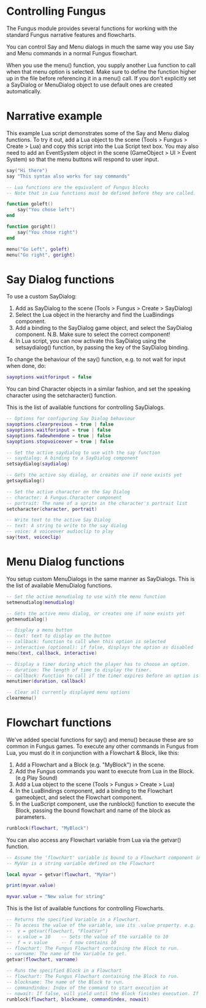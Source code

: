 # Controlling Fungus

The Fungus module provides several functions for working with the standard Fungus narrative features and flowcharts.

You can control Say and Menu dialogs in much the same way you use Say and Menu commands in a normal Fungus flowchart. 

When you use the menu() function, you supply another Lua function to call when that menu option is selected. Make sure to define the function higher up in the file before referencing it in a menu() call. If you don't explicitly set a SayDialog or MenuDialog object to use default ones are created automatically.

# Narrative example

This example Lua script demonstrates some of the Say and Menu dialog functions. To try it out, add a Lua object to the scene (Tools > Fungus > Create > Lua) and copy this script into the Lua Script text box. You may also need to add an EventSystem object in the scene (GameObject > UI > Event System) so that the menu buttons will respond to user input.

```lua
say("Hi there")
say "This syntax also works for say commands"

-- Lua functions are the equivalent of Fungus blocks
-- Note that in Lua functions must be defined before they are called.

function goleft()
	say("You chose left")
end

function goright()
	say("You chose right")
end

menu("Go Left", goleft)
menu("Go right", goright)
```

# Say Dialog functions

To use a custom SayDialog:

1. Add as SayDialog to the scene (Tools > Fungus > Create > SayDialog)
2. Select the Lua object in the hierarchy and find the LuaBindings component.
3. Add a binding to the SayDialog game object, and select the SayDialog component. N.B. Make sure to select the correct component!
4. In Lua script, you can now activate this SayDialog using the setsaydialog() function, by passing the key of the SayDialog binding.

To change the behaviour of the say() function, e.g. to not wait for input when done, do:
```lua
sayoptions.waitforinput = false
```

You can bind Character objects in a similar fashion, and set the speaking character using the setcharacter() function.

This is the list of available functions for controlling SayDialogs. 

```lua
-- Options for configuring Say Dialog behaviour
sayoptions.clearprevious = true | false
sayoptions.waitforinput = true | false
sayoptions.fadewhendone = true | false
sayoptions.stopvoiceover = true | false

-- Set the active saydialog to use with the say function
-- saydialog: A binding to a SayDialog component
setsaydialog(saydialog)

-- Gets the active say dialog, or creates one if none exists yet
getsaydialog()

-- Set the active character on the Say Dialog
-- character: A Fungus.Character component
-- portrait: The name of a sprite in the character's portrait list
setcharacter(character, portrait)

-- Write text to the active Say Dialog
-- text: A string to write to the say dialog
-- voice: A voiceover audioclip to play
say(text, voiceclip)
```

# Menu Dialog functions

You setup custom MenuDialogs in the same manner as SayDialogs. This is the list of available MenuDialog functions.

```lua
-- Set the active menudialog to use with the menu function
setmenudialog(menudialog)

-- Gets the active menu dialog, or creates one if none exists yet
getmenudialog()

-- Display a menu button
-- text: text to display on the button
-- callback: function to call when this option is selected
-- interactive (optional): if false, displays the option as disabled
menu(text, callback, interactive)

-- Display a timer during which the player has to choose an option.
-- duration: The length of time to display the timer.
-- callback: Function to call if the timer expires before an option is selected.
menutimer(duration, callback)

-- Clear all currently displayed menu options
clearmenu()
```

# Flowchart functions

We've added special functions for say() and menu() because these are so common in Fungus games. To execute any other commands in Fungus from Lua, you must do it in conjunction with a Flowchart & Block, like this:

1. Add a Flowchart and a Block (e.g. "MyBlock") in the scene.
2. Add the Fungus commands you want to execute from Lua in the Block. (e.g Play Sound)
3. Add a Lua object to the scene (Tools > Fungus > Create > Lua)
4. In the LuaBindings component, add a binding to the Flowchart gameobject, and select the Flowchart component.
5. In the LuaScript component, use the runblock() function to execute the Block, passing the bound flowchart and name of the block as parameters.

```lua
runblock(flowchart, "MyBlock")
```

You can also access any Flowchart variable from Lua via the getvar() function.

```lua
-- Assume the 'flowchart' variable is bound to a Flowchart component in LuaBindings
-- MyVar is a string variable defined on the Flowchart

local myvar = getvar(flowchart, "MyVar") 

print(myvar.value)

myvar.value = "New value for string"
```

This is the list of available functions for controlling Flowcharts.

```lua
-- Returns the specified Variable in a Flowchart.
-- To access the value of the variable, use its .value property. e.g.
--  v = getvar(flowchart, "FloatVar") 
--  v.value = 10    -- Sets the value of the variable to 10
--  f = v.value     -- f now contains 10
-- flowchart: The Fungus Flowchart containing the Block to run.
-- varname: The name of the Variable to get.
getvar(flowchart, varname)

-- Runs the specified Block in a Flowchart
-- flowchart: The Fungus Flowchart containing the Block to run.
-- blockname: The name of the Block to run.
-- commandindex: Index of the command to start execution at
-- nowait: If false, will yield until the Block finishes execution. If true will continue immediately.
runblock(flowchart, blockname, commandindex, nowait)
```

